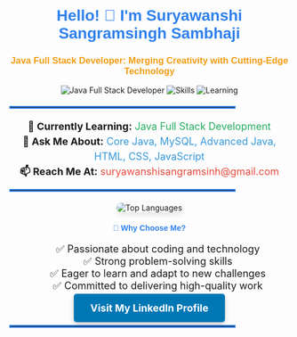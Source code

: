 <h1 align="center" style="color:#2f80ed; font-family: 'Arial', sans-serif;">Hello! 👋 I'm Suryawanshi Sangramsingh Sambhaji</h1>
<h3 align="center" style="color:#f39c12; font-family: 'Arial', sans-serif;">Java Full Stack Developer: Merging Creativity with Cutting-Edge Technology</h3>

<p align="center">
  <img src="https://img.shields.io/badge/Java-FullStack-007396?style=flat-square&logo=java" alt="Java Full Stack Developer" style="animation: pulse 1.5s infinite;" />
  <img src="https://img.shields.io/badge/Skills-Core%20Java%20|%20MySQL%20|%20Advanced%20Java%20|%20HTML%20|%20CSS%20|%20JavaScript-FF5722?style=flat-square" alt="Skills" style="animation: pulse 2s infinite;" />
  <img src="https://img.shields.io/badge/Status-Currently%20Learning%20Full%20Stack%20Java%20Development-4CAF50?style=flat-square" alt="Learning" style="animation: pulse 1.8s infinite;" />
</p>

<hr style="border: 2px solid #2f80ed; width: 80%; margin-top: 20px;">

<p align="center" style="font-size: 18px; line-height: 1.5;">
  <strong>🌱 Currently Learning:</strong> <span style="color:#27ae60;">Java Full Stack Development</span><br>
  <strong>💬 Ask Me About:</strong> <span style="color:#3498db;">Core Java, MySQL, Advanced Java, HTML, CSS, JavaScript</span><br>
  <strong>📫 Reach Me At:</strong> <a href="mailto:suryawanshisangramsinh@gmail.com" style="color:#e74c3c; text-decoration: none;">suryawanshisangramsinh@gmail.com</a>
</p>

<hr style="border: 2px solid #2f80ed; width: 80%; margin-bottom: 20px;">

<p align="center">
  <img src="https://github-readme-stats.vercel.app/api/top-langs?username=sangramsinghsuryawanshi&show_icons=true&locale=en&layout=compact" alt="Top Languages" style="box-shadow: 0px 4px 12px rgba(0,0,0,0.1); border-radius: 10px;" />
</p>

<h4 align="center" style="color:#2f80ed; font-family: 'Arial', sans-serif;">🌟 Why Choose Me?</h4>
<ul align="center" style="font-size: 18px; list-style-type: none;">
  <li>✅ Passionate about coding and technology</li>
  <li>✅ Strong problem-solving skills</li>
  <li>✅ Eager to learn and adapt to new challenges</li>
  <li>✅ Committed to delivering high-quality work</li>
</ul>

<p align="center">
  <a href="https://www.linkedin.com/in/sangramsingh-suryawanshi-4b7418261" target="_blank" style="text-decoration: none;">
    <span style="background-color: #0077b5; color: white; padding: 15px 30px; border-radius: 5px; box-shadow: 0px 4px 8px rgba(0,0,0,0.2); font-size: 18px; font-weight: bold; transition: all 0.3s ease;">
      <i class="fab fa-linkedin"></i> Visit My LinkedIn Profile
    </span>
  </a>
</p>

<hr style="border: 2px solid #2f80ed; width: 80%; margin-top: 20px;">
